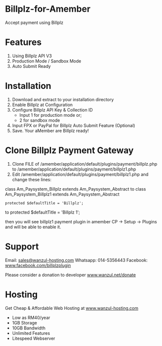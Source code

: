 # Billplz-for-Amember
Accept payment using Billplz

# Features
1. Using Billplz API V3
2. Production Mode / Sandbox Mode
3. Auto Submit Ready

# Installation
1. Download and extract to your installation directory
2. Enable Billplz at Configuration
3. Configure Billplz API Key & Collection ID
   * Input 1 for production mode or;
   * 2 for sandbox mode
4. Input FPX or PayPal for Billplz Auto Submit Feature (Optional)
5. Save. Your aMember are Billplz ready!

# Clone Billplz Payment Gateway
1. Clone FILE of /amember/application/default/plugins/payment/billplz.php to /amember/application/default/plugins/payment/billplz1.php
2. Edit /amember/application/default/plugins/payment/billplz1.php and change these lines: 

 class Am_Paysystem_Billplz extends Am_Paysystem_Abstract
to 
 class Am_Paysystem_Billplz1 extends Am_Paysystem_Abstract

    protected $defaultTitle = 'Billplz';
to
    protected $defaultTitle = 'Billplz 1';

then you will see billplz1 payment plugin in amember CP -> Setup -> Plugins and will be able to enable it.

# Support

Email: sales@wanzul-hosting.com
Whatsapp: 014-5356443
Facebook: www.facebook.com/billplzplugin

Please consider a donation to developer
www.wanzul.net/donate

# Hosting

Get Cheap & Affordable Web Hosting at www.wanzul-hosting.com
- Low as RM40/year
- 1GB Storage
- 10GB Bandwidth
- Unlimited Features
- Litespeed Webserver
